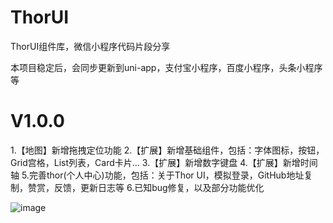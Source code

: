 # ThorUI
ThorUI组件库，微信小程序代码片段分享

本项目稳定后，会同步更新到uni-app，支付宝小程序，百度小程序，头条小程序等

# V1.0.0
1.【地图】新增拖拽定位功能
2.【扩展】新增基础组件，包括：字体图标，按钮，Grid宫格，List列表，Card卡片...
3.【扩展】新增数字键盘
4.【扩展】新增时间轴
5.完善thor(个人中心)功能，包括：关于Thor UI，模拟登录，GitHub地址复制，赞赏，反馈，更新日志等
6.已知bug修复，以及部分功能优化


![image](http://psl8fdw0x.bkt.clouddn.com/reward_small.jpg)
